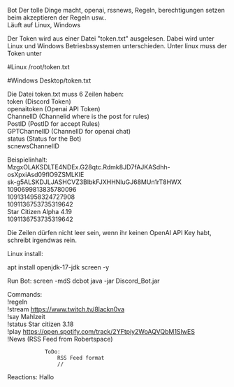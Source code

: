 Bot Der tolle Dinge macht, openai, rssnews, Regeln, berechtigungen setzen beim akzeptieren der Regeln usw..<br/>
Läuft auf Linux, Windows

Der Token wird aus einer Datei "token.txt" ausgelesen. Dabei wird unter Linux und Windows Betriesbssystemen unterschieden. Unter linux muss der Token unter

#Linux /root/token.txt

#Windows Desktop/token.txt

Die Datei token.txt muss 6 Zeilen haben:<br/> 
token (Discord Token)<br/>
openaitoken (Openai API Token)<br/>
ChannelID (Channelid where is the post for rules)<br/>
PostID (PostID for accept Rules)<br/>
GPTChannelID (ChannelID for openai chat) <br/>
status (Status for the Bot) <br/>
scnewsChannelID <br/>

Beispielinhalt: <br/>
MzgxOLAKSDLTE4NDEx.G28qtc.Rdmk8JD7fAJKASdhh-osXpxiAsd09flO9ZSMLKIE <br/>
sk-g5ALSKDJLJASHCVZ3BlbkFJXHHNluGJ68MUn1rT8HWX <br/>
1090699813835780096 <br/>
1091314958324727908 <br/>
1091136753735319642 <br/>
Star Citizen Alpha 4.19 <br/>
1091136753735319642<br/>

Die Zeilen dürfen nicht leer sein, wenn ihr keinen OpenAI API Key habt, schreibt irgendwas rein.

Linux install:

apt install openjdk-17-jdk screen -y

Run Bot: screen -mdS dcbot java -jar Discord_Bot.jar

Commands: <br/>!regeln <br/>!stream https://www.twitch.tv/8lackn0va <br/>!say Mahlzeit <br/>!status Star citizen 3.18 <br/>!play https://open.spotify.com/track/2YFtpiy2WoAQVQbM1SIwES <br/>!News (RSS Feed from Robertspace)

                ToDo:
                    RSS Feed format
                    //

Reactions: Hallo
